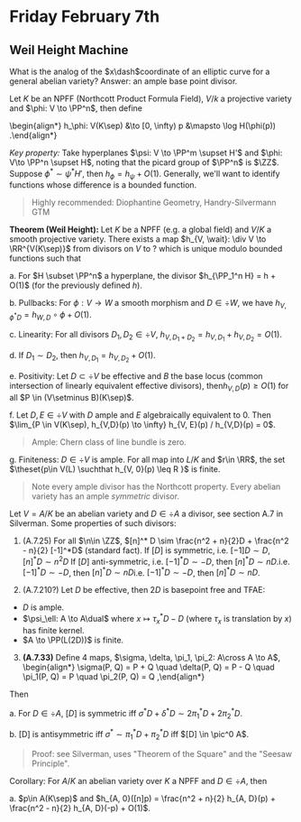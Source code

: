 # Friday February 7th

## Weil Height Machine

What is the analog of the $x\dash$coordinate of an elliptic curve for a general abelian variety?
Answer: an ample base point divisor.

Let $K$ be an NPFF (Northcott Product Formula Field), $V/k$ a projective variety and $\phi: V \to \PP^n$, then define

\begin{align*}
h_\phi: V(K\sep) &\to [0, \infty)
p &\mapsto \log H(\phi(p))
.\end{align*}

*Key property:*
Take hyperplanes $\psi: V \to \PP^m \supset H'$ and $\phi: V\to \PP^n \supset H$, noting that the picard group of $\PP^n$ is $\ZZ$.
Suppose $\phi^* \sim \psi^* H'$, then $h_\phi = h_\psi + O(1)$.
Generally, we'll want to identify functions whose difference is a bounded function.

> Highly recommended: Diophantine Geometry, Handry-Silvermann GTM

**Theorem (Weil Height):**
Let $K$ be a NPFF (e.g. a global field) and $V/K$ a smooth projective variety.
There exists a map $h_{V, \wait}: \div V \to \RR^{V(K\sep)}$ from divisors on $V$ to ? which is unique modulo bounded functions such that 

a. For $H \subset \PP^n$ a hyperplane, the divisor $h_{\PP_1^n H} = h + O(1)$ (for the previously defined $h$).

b. Pullbacks: For $\phi: V\to W$ a smooth morphism and $D\in \div W$, we have $h_{V, \phi^* D} = h_{W, D}\circ \phi + O(1)$.

c. Linearity: For all divisors $D_1, D_2 \in \div V$, $h_{V, D_1 + D_2} = h_{V, D_1} + h_{V, D_2} = O(1)$.

d. If $D_1 \sim D_2$, then $h_{V, D_1} = h_{V, D_2} + O(1)$.

e. Positivity: Let $D\subset \div V$ be effective and $B$ the base locus (common intersection of linearly equivalent effective divisors), then$h_{V, D}(p) \geq O(1)$ for all $P \in (V\setminus B)(K\sep)$.

f. Let $D, E \in \div V$ with $D$ ample and $E$ algebraically equivalent to $0$. 
Then $\lim_{P \in V(K\sep), h_{V,D}(p) \to \infty} h_{V, E}(p) / h_{V,D}(p) = 0$.

> Ample: Chern class of line bundle is zero.

g. Finiteness: $D \in \div V$ is ample. For all map into $L/K$ and $r\in \RR$, the set $\theset{p\in V(L) \suchthat h_{V, 0}(p) \leq R  }$ is finite.

> Note every ample divisor has the Northcott property.
> Every abelian variety has an ample *symmetric* divisor.

Let $V = A/K$ be an abelian variety and $D\in \div A$ a divisor, see section A.7 in Silverman.
Some properties of such divisors:

1. (A.7.25) For all $\n\in \ZZ$, $[n]^* D \sim \frac{n^2 + n}{2}D + \frac{n^2 - n}{2} [-1]^*D$ (standard fact).
  If $[D]$ is symmetric, i.e. $[-1]D \sim D$, $[n]^* D \sim n^2 D$
  If $[D]$ anti-symmetric, i.e. $[-1]^* D \sim -D$, then $[n]^*D \sim nD$.i.e. $[-1]^* D \sim -D$, then $[n]^*D \sim nD$i.e. $[-1]^* D \sim -D$, then $[n]^*D \sim nD$.

2. (A.7.210?) Let $D$ be effective, then $2D$ is basepoint free and TFAE:

  - $D$ is ample.
  - $\psi_\ell: A \to A\dual$ where $x \mapsto \tau_x^*D - D$ (where $\tau_x$ is translation by $x$) has finite kernel.
  - $A \to \PP(L(2D))$ is finite.

3. **(A.7.33)** Define 4 maps, $\sigma, \delta, \pi_1, \pi_2: A\cross A \to A$,
\begin{align*}
\sigma(P, Q) = P + Q \quad \delta(P, Q) = P - Q \quad \pi_1(P, Q) = P \quad \pi_2(P, Q) = Q
,\end{align*}

  Then
  
  a. For $D\in \div A$, $[D]$ is symmetric iff $\sigma^* D + \delta^* D \sim 2\pi_1^* D + 2\pi_2^* D$.
  
  b. [D] is antisymmetric iff $\sigma^* \sim \pi_1^* D + \pi_2^* D$ iff $[D] \in \pic^0 A$.

  > Proof: see Silverman, uses "Theorem of the Square" and the "Seesaw Principle".

Corollary:
For $A/K$ an abelian variety over $K$ a NPFF and $D\in \div A$, then

a. $p\in A(K\sep)$ and $h_{A, 0}([n]p) = \frac{n^2 + n}{2} h_{A, D}(p) + \frac{n^2 - n}{2} h_{A, D}(-p) + O(1)$.
